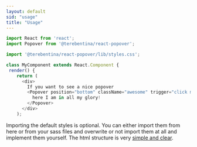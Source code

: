 ```yaml
---
layout: default
sid: "usage"
title: "Usage"
---
```


```javascript
import React from 'react';
import Popover from '@terebentina/react-popover';

import '@terebentina/react-popover/lib/styles.css';

class MyComponent extends React.Component {
 render() {
    return (
      <div>
        If you want to see a nice popover 
        <Popover position="bottom" className="awesome" trigger="click me">
          here I am in all my glory!
        </Popover>
      </div>
    );
```

Importing the default styles is optional. You can either import them from here or from your sass files and overwrite or not import them at all and implement them yourself. The html structure is very [simple and clear](#htmlstruct).
